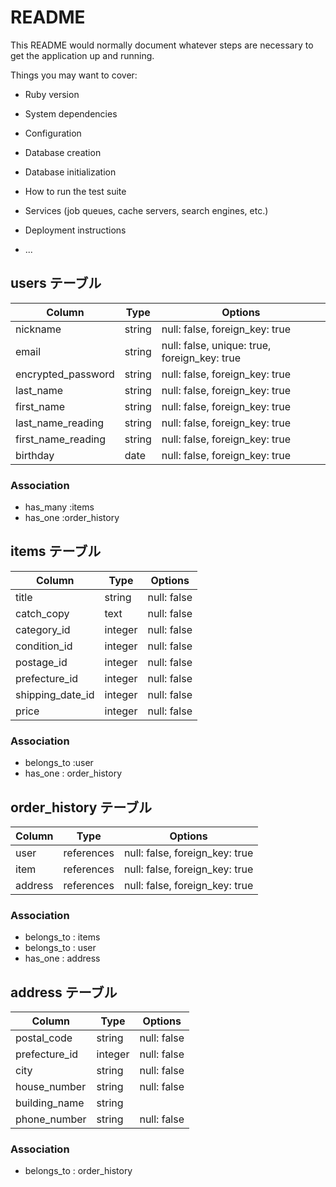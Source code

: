# README

This README would normally document whatever steps are necessary to get the
application up and running.

Things you may want to cover:

* Ruby version

* System dependencies

* Configuration

* Database creation

* Database initialization

* How to run the test suite

* Services (job queues, cache servers, search engines, etc.)

* Deployment instructions

* ...


## users テーブル
| Column             | Type   | Options                                      |
| ------------------ | ------ | -----------                                  |
| nickname           | string | null: false, foreign_key: true               |
| email              | string | null: false, unique: true, foreign_key: true |
| encrypted_password | string | null: false, foreign_key: true               |
| last_name          | string | null: false, foreign_key: true               |
| first_name         | string | null: false, foreign_key: true               |
| last_name_reading  | string | null: false, foreign_key: true               |
| first_name_reading | string | null: false, foreign_key: true               |
| birthday           | date   | null: false, foreign_key: true               |

### Association

- has_many :items
- has_one :order_history



## items テーブル
| Column             | Type       | Options     |
| ------------------ | ---------- | ----------- |
| title              | string     | null: false |
| catch_copy         | text       | null: false |
| category_id        | integer    | null: false | 
| condition_id       | integer    | null: false |
| postage_id         | integer    | null: false |
| prefecture_id      | integer    | null: false |
| shipping_date_id   | integer    | null: false |
| price              | integer    | null: false |

### Association

- belongs_to :user
- has_one : order_history


## order_history テーブル

| Column             | Type       |Options                         |
| ------------------ | ---------- | ---------------------          |
| user               | references | null: false, foreign_key: true |
| item               | references | null: false, foreign_key: true |
| address            | references | null: false, foreign_key: true |

### Association
- belongs_to : items
- belongs_to : user
- has_one : address

## address テーブル

| Column             | Type       | Options               |
| ------------------ | ---------- | --------------------- |
| postal_code        | string     | null: false           |
| prefecture_id      | integer    | null: false           |
| city               | string     | null: false           |
| house_number       | string     | null: false           |
| building_name      | string     |
| phone_number       | string     | null: false           |

### Association
- belongs_to : order_history
